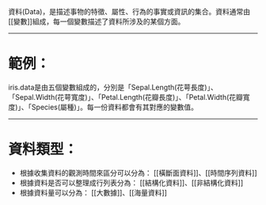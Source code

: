 資料(Data)，是描述事物的特徵、屬性、行為的事實或資訊的集合。資料通常由[[變數]]組成，每一個變數描述了資料所涉及的某個方面。
- - -
# 範例：
iris.data是由五個變數組成的，分別是「Sepal.Length(花萼長度)」、「Sepal.Width(花萼寬度)」、「Petal.Length(花瓣長度)」、「Petal.Width(花瓣寬度)」、「Species(屬種)」。每一份資料都會有其對應的變數值。
- - -
# 資料類型：
- 根據收集資料的觀測時間來區分可以分為：
[[橫斷面資料]]、[[時間序列資料]]
- 根據資料是否可以整理成行列表分為：
[[結構化資料]]、[[非結構化資料]]
- 根據資料量可以分為：
[[大數據]]、[[海量資料]]
